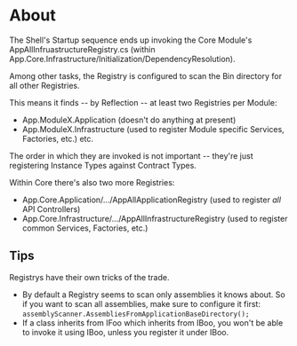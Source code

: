 ﻿# About #

The Shell's Startup sequence ends up invoking
the Core Module's AppAllInfruastructureRegistry.cs (within
App.Core.Infrastructure/Initialization/DependencyResolution).

Among other tasks, the Registry is configured to scan the 
Bin directory for all other Registries. 

This means it finds -- by Reflection -- at least two Registries per Module:

* App.ModuleX.Application (doesn't do anything at present)
* App.ModuleX.Infrastructure (used to register Module specific Services, Factories, etc.)
etc.

The order in which they are invoked is not important -- they're just registering
Instance Types against Contract Types.

Within Core there's also two more Registries:

* App.Core.Application/.../AppAllApplicationRegistry (used to register *all* API Controllers)
* App.Core.Infrastructure/.../AppAllInfrastructureRegistry (used to register common Services, Factories, etc.)


## Tips ##

Registrys have their own tricks of the trade.

* By default a Registry seems to scan only assemblies it knows about. So if you want to scan all assemblies,
make sure to configure it first: `assemblyScanner.AssembliesFromApplicationBaseDirectory();`
* If a class inherits from IFoo which inherits from IBoo, you won't be able to invoke it using IBoo, unless you register it under IBoo.


